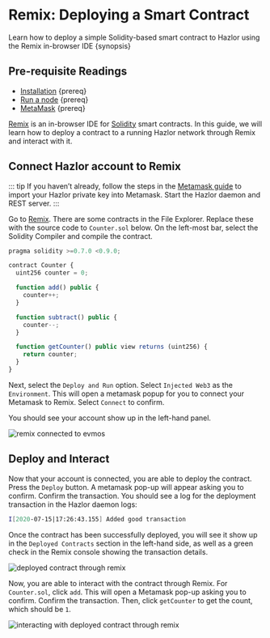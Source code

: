 <!--
order: 1
-->

# Remix: Deploying a Smart Contract

Learn how to deploy a simple Solidity-based smart contract to Hazlor using the Remix in-browser IDE {synopsis}

## Pre-requisite Readings

- [Installation](./../../quickstart/installation.md) {prereq}
- [Run a node](./../../quickstart/run_node.md) {prereq}
- [MetaMask](../keys-wallets/metamask.md) {prereq}

[Remix](http://remix.ethereum.org/) is an in-browser IDE for [Solidity](https://github.com/ethereum/solidity) smart contracts. In this guide, we will learn how to deploy a contract to a running Hazlor network through Remix and interact with it.

## Connect Hazlor account to Remix

::: tip
If you haven’t already, follow the steps in the [Metamask guide](../keys-wallets/metamask.md) to import your Hazlor private key into Metamask. Start the Hazlor daemon and REST server.
:::

Go to [Remix](http://remix.ethereum.org/). There are some contracts in the File Explorer. Replace these with the source code to `Counter.sol` below. On the left-most bar, select the Solidity Compiler and compile the contract.

```javascript
pragma solidity >=0.7.0 <0.9.0;

contract Counter {
  uint256 counter = 0;

  function add() public {
    counter++;
  }

  function subtract() public {
    counter--;
  }

  function getCounter() public view returns (uint256) {
    return counter;
  }
}
```

Next, select the `Deploy and Run` option. Select `Injected Web3` as the `Environment`. This will open a metamask popup for you to connect your Metamask to Remix. Select `Connect` to confirm.

You should see your account show up in the left-hand panel.

![remix connected to evmos](./../img/remix_deploy.png)

## Deploy and Interact

Now that your account is connected, you are able to deploy the contract. Press the `Deploy` button. A metamask pop-up will appear asking you to confirm. Confirm the transaction. You should see a log for the deployment transaction in the Hazlor daemon logs:

```bash
I[2020-07-15|17:26:43.155] Added good transaction                       module=mempool tx=877A8E6600FA27EC2B2362719274314977B243671DC4E5F8796ED97FFC0CBE42 res="&{CheckTx:log:\"[]\" gas_wanted:121193 }" height=31 total=1
```

Once the contract has been successfully deployed, you will see it show up in the `Deployed Contracts` section in the left-hand side, as well as a green check in the Remix console showing the transaction details.

![deployed contract through remix](./../img/remix_deployed.png)

Now, you are able to interact with the contract through Remix. For `Counter.sol`, click `add`. This will open a Metamask pop-up asking you to confirm. Confirm the transaction. Then, click `getCounter` to get the count, which should be `1`.

![interacting with deployed contract through remix](./../img/remix_interact.png)
